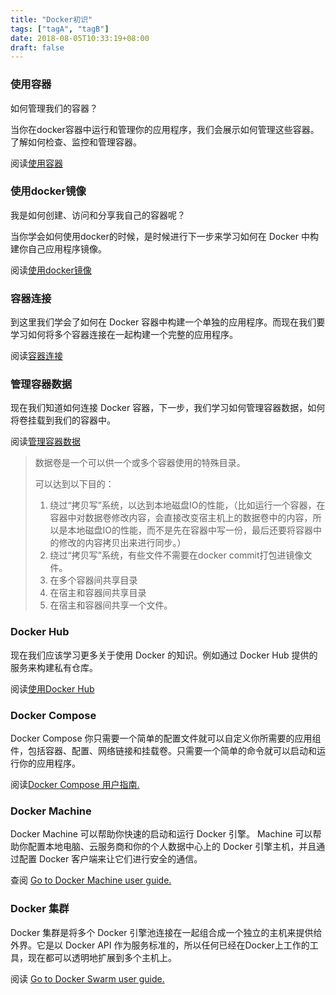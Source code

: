 ```yaml
---
title: "Docker初识"
tags: ["tagA", "tagB"]
date: 2018-08-05T10:33:19+08:00
draft: false
---
```


<!--more-->

### 使用容器

如何管理我们的容器？

当你在docker容器中运行和管理你的应用程序，我们会展示如何管理这些容器。了解如何检查、监控和管理容器。

阅读[使用容器](http://www.widuu.com/docker/userguide/usingdocker.html)

### 使用docker镜像

我是如何创建、访问和分享我自己的容器呢？

当你学会如何使用docker的时候，是时候进行下一步来学习如何在 Docker 中构建你自己应用程序镜像。

阅读[使用docker镜像](http://www.widuu.com/docker/userguide/dockerimages.html)

### 容器连接

到这里我们学会了如何在 Docker 容器中构建一个单独的应用程序。而现在我们要学习如何将多个容器连接在一起构建一个完整的应用程序。

阅读[容器连接](http://www.widuu.com/docker/userguide/dockerlinks.html)

### 管理容器数据

现在我们知道如何连接 Docker 容器，下一步，我们学习如何管理容器数据，如何将卷挂载到我们的容器中。

阅读[管理容器数据](http://www.widuu.com/docker/userguide/dockervolumes.html)

>数据卷是一个可以供一个或多个容器使用的特殊目录。 
>
>可以达到以下目的： 
>
>1. 绕过“拷贝写”系统，以达到本地磁盘IO的性能，（比如运行一个容器，在容器中对数据卷修改内容，会直接改变宿主机上的数据卷中的内容，所以是本地磁盘IO的性能，而不是先在容器中写一份，最后还要将容器中的修改的内容拷贝出来进行同步。） 
>2. 绕过“拷贝写”系统，有些文件不需要在docker commit打包进镜像文件。 
>3. 在多个容器间共享目录 
>4. 在宿主和容器间共享目录 
>5. 在宿主和容器间共享一个文件。

### Docker Hub

现在我们应该学习更多关于使用 Docker 的知识。例如通过 Docker Hub 提供的服务来构建私有仓库。

阅读[使用Docker Hub](http://www.widuu.com/docker/userguide/dockerrepos.html)

### Docker Compose

Docker Compose 你只需要一个简单的配置文件就可以自定义你所需要的应用组件，包括容器、配置、网络链接和挂载卷。只需要一个简单的命令就可以启动和运行你的应用程序。

阅读[Docker Compose 用户指南.](http://www.widuu.com/docker/compose/README.md)

### Docker Machine

Docker Machine 可以帮助你快速的启动和运行 Docker 引擎。 Machine 可以帮助你配置本地电脑、云服务商和你的个人数据中心上的 Docker 引擎主机，并且通过配置 Docker 客户端来让它们进行安全的通信。

查阅 [Go to Docker Machine user guide.](http://www.widuu.com/docker/machine/README.md)

### Docker 集群

Docker 集群是将多个 Docker 引擎池连接在一起组合成一个独立的主机来提供给外界。它是以 Docker API 作为服务标准的，所以任何已经在Docker上工作的工具，现在都可以透明地扩展到多个主机上。

阅读 [Go to Docker Swarm user guide.](http://www.widuu.com/docker/swarm)